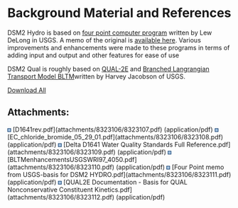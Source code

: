 # Background Material and References

DSM2 Hydro is based on [four point computer
program](attachments/8323106/8323111.pdf) written by Lew DeLong in USGS.
A memo of the original is [available
here](attachments/8323106/8323111.pdf). Various improvements and
enhancements were made to these programs in terms of adding input and
output and other features for ease of use

  

DSM2 Qual is roughly based on [QUAL-2E](attachments/8323106/8323112.pdf)
and [Branched Langrangian Transport
Model ](attachments/8323106/8323110.pdf)[BLTM](attachments/8323106/8323110.pdf)written
by Harvey Jacobson of USGS. 

  

  

<div class="plugin_attachments_container">

<div class="plugin_attachments_table_container">

</div>

<div>

<a href="/pages/downloadallattachments.action?pageId=8323106" class="download-all-link" title="Download all the latest versions of attachments on this page as single zip file.">Download All</a>

</div>

</div>

<div class="pageSectionHeader">

## Attachments:

</div>

<div class="greybox" align="left">

<img src="images/icons/bullet_blue.gif" width="8" height="8" />
[D1641rev.pdf](attachments/8323106/8323107.pdf) (application/pdf)  
<img src="images/icons/bullet_blue.gif" width="8" height="8" />
[EC_chloride_bromide_05_29_01.pdf](attachments/8323106/8323108.pdf)
(application/pdf)  
<img src="images/icons/bullet_blue.gif" width="8" height="8" /> [Delta
D1641 Water Quality Standards Full
Reference.pdf](attachments/8323106/8323109.pdf) (application/pdf)  
<img src="images/icons/bullet_blue.gif" width="8" height="8" />
[BLTMenhancementsUSGSWRI97_4050.pdf](attachments/8323106/8323110.pdf)
(application/pdf)  
<img src="images/icons/bullet_blue.gif" width="8" height="8" /> [Four
Point memo from USGS-basis for DSM2
HYDRO.pdf](attachments/8323106/8323111.pdf) (application/pdf)  
<img src="images/icons/bullet_blue.gif" width="8" height="8" /> [QUAL2E
Documentation - Basis for QUAL Nonconservative Constituent
Kinetics.pdf](attachments/8323106/8323112.pdf) (application/pdf)  

</div>

